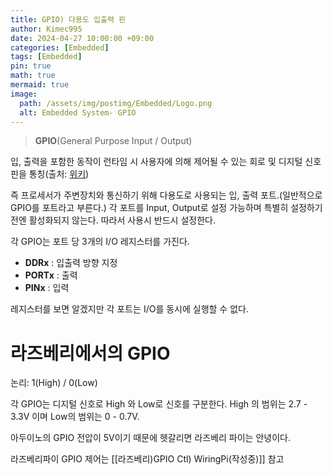 ```yaml
---
title: GPIO) 다용도 입출력 핀
author: Kimec995
date: 2024-04-27 10:00:00 +09:00
categories: [Embedded]
tags: [Embedded]
pin: true
math: true
mermaid: true
image: 
  path: /assets/img/postimg/Embedded/Logo.png
  alt: Embedded System- GPIO
---
```


> **GPIO**(General Purpose Input / Output)

입, 출력을 포함한 동작이 런타임 시 사용자에 의해 제어될 수 있는 회로 및 디지털 신호 핀을 통칭(출처: [위키](https://ko.wikipedia.org/wiki/GPIO))

즉 프로세서가 주변장치와 통신하기 위해 다용도로 사용되는 입, 출력 포트.(일반적으로 GPIO를 포트라고 부른다.)
각 포트를 Input, Output로 설정 가능하며 특별히 설정하기 전엔 활성화되지 않는다. 따라서 사용시 반드시 설정한다.

각 GPIO는 포트 당 3개의 I/O 레지스터를 가진다.
- **DDRx** : 입출력 방향 지정
- **PORTx** : 출력
- **PINx** : 입력

레지스터를 보면 알겠지만 각 포트는 I/O를 동시에 실행할 수 없다.

# 라즈베리에서의 GPIO
논리: 1(High) / 0(Low)

각 GPIO는 디지털 신호로 High 와 Low로 신호를 구분한다.
High 의 범위는 2.7 - 3.3V 이며 Low의 범위는 0 - 0.7V.

아두이노의 GPIO 전압이 5V이기 때문에 헷갈리면 라즈베리 파이는 안녕이다.

라즈베리파이 GPIO 제어는 [[라즈베리)GPIO Ctl) WiringPi(작성중)]] 참고